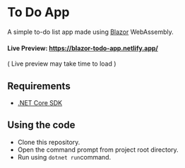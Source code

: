 # To Do App 

A simple to-do list app made using [Blazor] WebAssembly.
#### Live Preview: https://blazor-todo-app.netlify.app/
( Live preview may take time to load )
  
  
##  Requirements

 * [.NET Core SDK](https://docs.microsoft.com/en-us/dotnet/core/install/ ".NET CORE SDK")

## Using the code

* Clone this repository.
* Open the command prompt from project root directory.
* Run using `dotnet run`command.

[Blazor]: <https://www.blazor.net>
